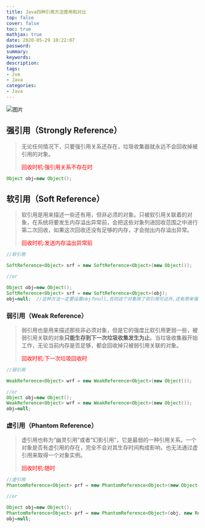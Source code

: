 ```yaml
---
title: Java四种引用方法使用和对比
top: false
cover: false
toc: true
mathjax: true
date: 2020-05-29 10:22:07
password:
summary:
keywords:
description:
tags:
- Jvm
- Java
categories:
- Java
---
```




![图片](http://xhh.dengzii.com/blog/20200526225718)

## 强引用（Strongly Reference）

> 无论任何情况下，只要强引用关系还存在，垃圾收集器就永远不会回收掉被引用的对象。
>
> <font color=red>回收时机:强引用关系不存在时</font>

```java
Object obj=new Object();
```



## 软引用（Soft Reference）

> 软引用是用来描述一些还有用，但非必须的对象。只被软引用关联着的对象，在系统将要发生内存溢出异常前，会把这些对象列进回收范围之中进行第二次回收，如果这次回收还没有足够的内存，才会抛出内存溢出异常。
>
> <font color=red>回收时机:发送内存溢出异常前</font>

```java
//软引用

SoftReference<Object> srf = new SoftReference<Object>(new Object());

//or

Object obj=new Object();
SoftReference<Object> srf = new SoftReference<Object>(obj);
obj=null;  //这种方法一定要设置obj为null,否则这个对象除了软引用可达外,还有原来强引用也可达
```



### 弱引用（Weak Reference）

> 弱引用也是用来描述那些非必须对象，但是它的强度比软引用更弱一些，被弱引用关联的对象**只能生存到下一次垃圾收集发生为止**。当垃圾收集器开始工作，无论当前内存是否足够，都会回收掉只被弱引用关联的对象。
>
> <font color=red>回收时机:下一次垃圾回收时</font>

```java
//弱引用

WeakReference<Object> wrf = new WeakReference<Object>(new Object());

//or
Object obj=new Object();
WeakReference<Object> wrf = new WeakReference<Object>(new Object());
obj=null;
```



### 虚引用（Phantom Reference）

> 虚引用也称为“幽灵引用”或者“幻影引用”，它是最弱的一种引用关系。一个对象是否有虚引用的存在，完全不会对其生存时间构成影响，也无法通过虚引用来取得一个对象实例。
>
> <font color=red>回收时机:随时</font>

```java
//虚引用
PhantomReference<Object> prf = new PhantomReference<Object>(new Object(), new ReferenceQueue<>());

//or

Object obj=new Object();
PhantomReference<Object> prf = new PhantomReference<Object>(obj, new ReferenceQueue<>());
obj=null;
```
